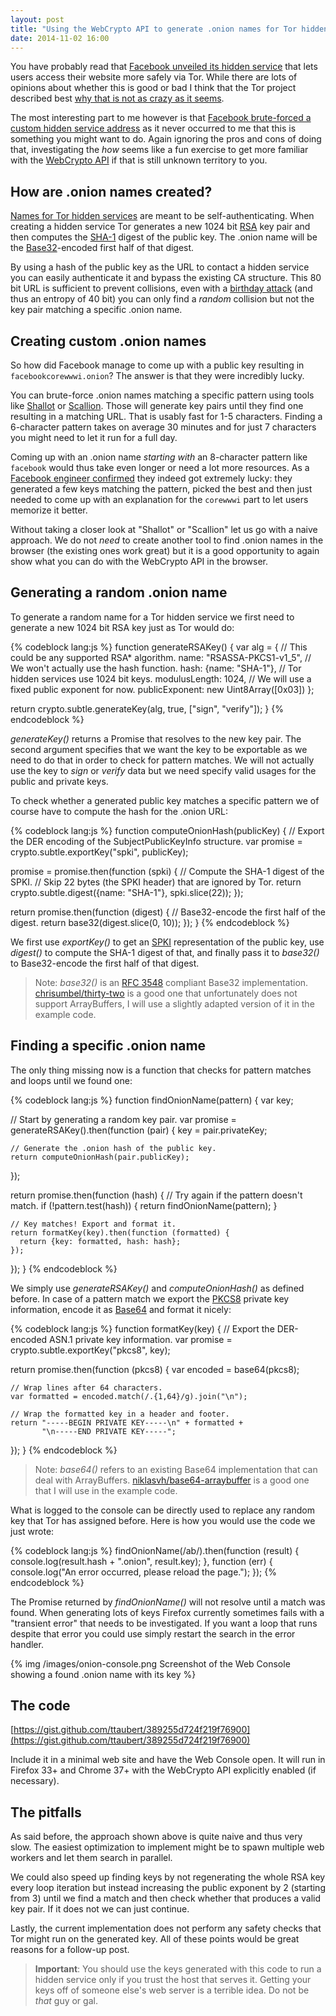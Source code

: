 ```yaml
---
layout: post
title: "Using the WebCrypto API to generate .onion names for Tor hidden services"
date: 2014-11-02 16:00
---
```


You have probably read that
[Facebook unveiled its hidden service](https://www.facebook.com/notes/protect-the-graph/making-connections-to-facebook-more-secure/1526085754298237)
that lets users access their website more safely via Tor. While there are lots
of opinions about whether this is good or bad I think that
the Tor project described best [why that is not as crazy as it seems](https://blog.torproject.org/blog/facebook-hidden-services-and-https-certs).

The most interesting part to me however is that
[Facebook brute-forced a custom hidden service address](https://lists.torproject.org/pipermail/tor-talk/2014-October/035412.html)
as it never occurred to me that this is something you might want to do. Again
ignoring the pros and cons of doing that, investigating the *how* seems like a
fun exercise to get more familiar with the
[WebCrypto API](http://dvcs.w3.org/hg/webcrypto-api/raw-file/tip/spec/Overview.html)
if that is still unknown territory to you.

## How are .onion names created?

[Names for Tor hidden services](https://trac.torproject.org/projects/tor/wiki/doc/HiddenServiceNames)
are meant to be self-authenticating. When creating a hidden service Tor
generates a new 1024 bit [RSA](https://en.wikipedia.org/wiki/RSA_%28cryptosystem%29)
key pair and then computes the [SHA-1](https://en.wikipedia.org/wiki/SHA-1)
digest of the public key. The .onion name will be the
[Base32](http://en.wikipedia.org/wiki/Base32)-encoded first half of that digest.

By using a hash of the public key as the URL to contact a hidden service you
can easily authenticate it and bypass the existing CA structure. This 80 bit
URL is sufficient to prevent collisions, even with
a [birthday attack](http://en.wikipedia.org/wiki/Birthday_attack) (and thus an
entropy of 40 bit) you can only find a *random* collision but not the key pair
matching a specific .onion name.

## Creating custom .onion names

So how did Facebook manage to come up with a public key resulting in
`facebookcorewwwi.onion`? The answer is that they were incredibly lucky.

You can brute-force .onion names matching a specific pattern using tools like
[Shallot](https://github.com/katmagic/Shallot) or
[Scallion](https://github.com/lachesis/scallion). Those will generate key pairs
until they find one resulting in a matching URL. That is usably fast for 1-5
characters. Finding a 6-character pattern takes on average 30 minutes and for
just 7 characters you might need to let it run for a full day.

Coming up with an .onion name *starting with* an 8-character pattern like
`facebook` would thus take even longer or need a lot more resources. As a
[Facebook engineer confirmed](https://lists.torproject.org/pipermail/tor-talk/2014-October/035413.html)
they indeed got extremely lucky: they generated a few keys matching the pattern,
picked the best and then just needed to come up with an explanation for the
`corewwwi` part to let users memorize it better.

Without taking a closer look at "Shallot" or "Scallion" let us go with a naive
approach. We do not *need* to create another tool to find .onion names in the
browser (the existing ones work great) but it is a good opportunity to again
show what you can do with the WebCrypto API in the browser.

## Generating a random .onion name

To generate a random name for a Tor hidden service we first need to generate
a new 1024 bit RSA key just as Tor would do:

{% codeblock lang:js %}
function generateRSAKey() {
  var alg = {
    // This could be any supported RSA* algorithm.
    name: "RSASSA-PKCS1-v1_5",
    // We won't actually use the hash function.
    hash: {name: "SHA-1"},
    // Tor hidden services use 1024 bit keys.
    modulusLength: 1024,
    // We will use a fixed public exponent for now.
    publicExponent: new Uint8Array([0x03])
  };

  return crypto.subtle.generateKey(alg, true, ["sign", "verify"]);
}
{% endcodeblock %}

*generateKey()* returns a Promise that resolves to the new key pair. The second
argument specifies that we want the key to be exportable as we need to do that
in order to check for pattern matches. We will not actually use the key to
*sign* or *verify* data but we need specify valid usages for the public and
private keys.

To check whether a generated public key matches a specific pattern we of course
have to compute the hash for the .onion URL:

{% codeblock lang:js %}
function computeOnionHash(publicKey) {
  // Export the DER encoding of the SubjectPublicKeyInfo structure.
  var promise = crypto.subtle.exportKey("spki", publicKey);

  promise = promise.then(function (spki) {
    // Compute the SHA-1 digest of the SPKI.
    // Skip 22 bytes (the SPKI header) that are ignored by Tor.
    return crypto.subtle.digest({name: "SHA-1"}, spki.slice(22));
  });

  return promise.then(function (digest) {
    // Base32-encode the first half of the digest.
    return base32(digest.slice(0, 10));
  });
}
{% endcodeblock %}

We first use *exportKey()* to get an [SPKI](https://tools.ietf.org/html/rfc5280)
representation of the public key, use *digest()* to compute the SHA-1 digest
of that, and finally pass it to *base32()* to Base32-encode the first half of
that digest.

> Note: *base32()* is an [RFC 3548](https://tools.ietf.org/html/rfc3548)
> compliant Base32 implementation. [chrisumbel/thirty-two](https://github.com/chrisumbel/thirty-two)
> is a good one that unfortunately does not support ArrayBuffers, I will use a
> slightly adapted version of it in the example code.

## Finding a specific .onion name

The only thing missing now is a function that checks for pattern matches and
loops until we found one:

{% codeblock lang:js %}
function findOnionName(pattern) {
  var key;

  // Start by generating a random key pair.
  var promise = generateRSAKey().then(function (pair) {
    key = pair.privateKey;

    // Generate the .onion hash of the public key.
    return computeOnionHash(pair.publicKey);
  });

  return promise.then(function (hash) {
    // Try again if the pattern doesn't match.
    if (!pattern.test(hash)) {
      return findOnionName(pattern);
    }

    // Key matches! Export and format it.
    return formatKey(key).then(function (formatted) {
      return {key: formatted, hash: hash};
    });
  });
}
{% endcodeblock %}

We simply use *generateRSAKey()* and *computeOnionHash()* as defined before.
In case of a pattern match we export the
[PKCS8](http://tools.ietf.org/html/rfc5208) private key information, encode it
as [Base64](https://en.wikipedia.org/wiki/Base64) and format it nicely:

{% codeblock lang:js %}
function formatKey(key) {
  // Export the DER-encoded ASN.1 private key information.
  var promise = crypto.subtle.exportKey("pkcs8", key);

  return promise.then(function (pkcs8) {
    var encoded = base64(pkcs8);

    // Wrap lines after 64 characters.
    var formatted = encoded.match(/.{1,64}/g).join("\n");

    // Wrap the formatted key in a header and footer.
    return "-----BEGIN PRIVATE KEY-----\n" + formatted +
           "\n-----END PRIVATE KEY-----";
  });
}
{% endcodeblock %}

> Note: *base64()* refers to an existing Base64 implementation that can deal with
> ArrayBuffers. [niklasvh/base64-arraybuffer](https://github.com/niklasvh/base64-arraybuffer)
> is a good one that I will use in the example code.

What is logged to the console can be directly used to replace any random key
that Tor has assigned before. Here is how you would use the code we just wrote:

{% codeblock lang:js %}
findOnionName(/ab/).then(function (result) {
  console.log(result.hash + ".onion", result.key);
}, function (err) {
  console.log("An error occurred, please reload the page.");
});
{% endcodeblock %}

The Promise returned by *findOnionName()* will not resolve until a match was
found. When generating lots of keys Firefox currently sometimes fails with a
"transient error" that needs to be investigated. If you want a loop that runs
despite that error you could use simply restart the search in the error handler.

{% img /images/onion-console.png Screenshot of the Web Console showing a found .onion name with its key %}

## The code

[https://gist.github.com/ttaubert/389255d724f219f76900](https://gist.github.com/ttaubert/389255d724f219f76900)

Include it in a minimal web site and have the Web Console open. It will run in
Firefox 33+ and Chrome 37+ with the WebCrypto API explicitly enabled (if
necessary).

## The pitfalls

As said before, the approach shown above is quite naive and thus very slow. The
easiest optimization to implement might be to spawn multiple web workers and
let them search in parallel.

We could also speed up finding keys by not regenerating the whole RSA key every
loop iteration but instead increasing the public exponent by 2 (starting from 3)
until we find a match and then check whether that produces a valid key pair.
If it does not we can just continue.

Lastly, the current implementation does not perform any safety checks that Tor
might run on the generated key. All of these points would be great reasons for
a follow-up post.

> **Important**: You should use the keys generated with this code to run a
> hidden service only if you trust the host that serves it. Getting your keys
> off of someone else's web server is a terrible idea. Do not be *that* guy or gal.

